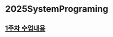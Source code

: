 # 2025SystemPrograming

## [1주차 수업내용](https://github.com/GUBBIB/2025SystemPrograming/tree/main/1Week0307)

<!-- 
PC WSL2 Ubuntu 계정 - ubuntu, 1111
노트북 WSL2 Ubuntu 계정 - ubuntu, 1111
-->